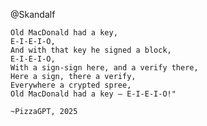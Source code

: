 @Skandalf

    Old MacDonald had a key,
    E-I-E-I-O,
    And with that key he signed a block,
    E-I-E-I-O,
    With a sign-sign here, and a verify there,
    Here a sign, there a verify,
    Everywhere a crypted spree,
    Old MacDonald had a key — E-I-E-I-O!"

    ~PizzaGPT, 2025
